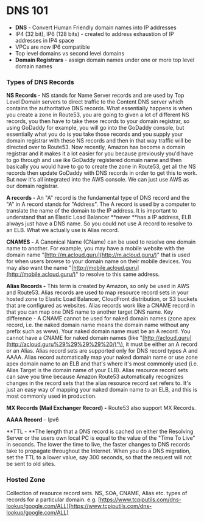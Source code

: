 # DNS 101

* **DNS** - Convert Human Friendly domain names into IP addresses
* IP4 \(32 bit\), IP6 \(128 bits\) - created to address exhaustion of IP addresses in IP4 space
* VPCs are now IP6 compatible
* Top level domains vs second level domains
* **Domain Registrars** - assign domain names under one or more top level domain names

### **Types of DNS Records**

**NS Records -** NS stands for Name Server records and are used by Top Level Domain servers to direct traffic to the Content DNS server which contains the authoritative DNS records. What essentially happens is when you create a zone in Route53, you are going to given a lot of different NS records, you then have to take these records to your domain registrar, so using GoDaddy for example, you will go into the GoDaddy console, but essentially what you do is you take those records and you supply your domain registrar with these NS records and then in that way traffic will be directed over to Route53. Now recently, Amazon has become a domain registrar and it makes it a lot easier for you because previously you'd have to go through and use ike GoDaddy registered domain name and then basically you would have to go to create the zone in Route53, get all the NS records then update GoDaddy with DNS records in order to get this to work. But now it's all integrated into the AWS console. We can just use AWS as our domain registrar.

**A records -** An "A" record is the fundamental type of DNS record and the "A" in A record stands for "Address". The A record is used by a computer to translate the name of the domain to the IP address. It is important to understand that an Elastic Load Balancer **never **has a IP address, ELB always just have a DNS name. So you could not use A record to resolve to an ELB. What we actually use is Alias record.

**CNAMES -** A Canonical Name \(CName\) can be used to resolve one domain name to another. For example, you may have a mobile website with the domain name "[http://m.acloud.guru](http://m.acloud.guru/)" that is used for when users browse to your domain name on their mobile devices. You may also want the name "[http://mobile.acloud.guru](http://mobile.acloud.guru/)" to resolve to this same address.

**Alias Records -** This term is created by Amazon, so only be used in AWS and Route53. Alias records are used to map resource record sets in your hosted zone to Elastic Load Balancer, CloudFront distribution, or S3 buckets that are configured as websites. Alias records work like a CNAME record in that you can map one DNS name to another target DNS name. Key difference - A CNAME cannot be used for naked domain names \(zone apex record, i.e. the naked domain name means the domain name without any prefix such as www\). Your naked domain name must be an A record. You cannot have a CNAME for naked domain names \(like "[http://acloud.guru](http://acloud.guru%29%29%29%29%20/)"\), it must be either an A record or an Alias. Alias record sets are supported only for DNS record types A and AAAA. Alias record automatically map your naked domain name or use zone apex domain name to an ELB and that's where it's most commonly used \(i.e. Alias Target is the domain name of your ELB\). Alias resource record sets can save you time because Amazon Route53 automatically recognizes changes in the record sets that the alias resource record set refers to. It's just an easy way of mapping your naked domain name to an ELB, and this is most commonly used in production.

**MX Records \(Mail Exchanger Record\) -** Route53 also support MX Records.

**AAAA Record** – Ipv6

**TTL - **The length that a DNS record is cached on either the Resolving Server or the users own local PC is equal to the value of the "Time To Live" in seconds. The lower the time to live, the faster changes to DNS records take to propagate throughout the Internet. When you do a DNS migration, set the TTL to a lower value, say 300 seconds, so that the request will not be sent to old sites.

### **Hosted Zone**

Collection of resource record sets. NS, SOA, CNAME, Alias etc. types of records for a particular domain. e.g. [https://www.tcpiputils.com/dns-lookup/google.com/ALL](https://www.tcpiputils.com/dns-lookup/google.com/ALL)



